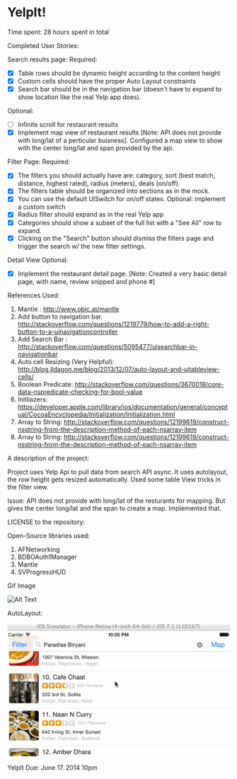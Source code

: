 YelpIt!
=========================

Time spent:  28 hours spent in total

Completed User Stories: 

Search results page:
Required:

- [x] Table rows should be dynamic height according to the content height
- [x] Custom cells should have the proper Auto Layout constraints
- [x] Search bar should be in the navigation bar (doesn't have to expand to show location like the real Yelp app does).

Optional:

- [ ] Infinite scroll for restaurant results
- [x] Implement map view of restaurant results [Note: API does not provide with long/lat of a perticular buisness]. Configured a map view to show with the center long/lat and span provided by the api.

Filter Page:
Required: 
- [x] The filters you should actually have are: category, sort (best match, distance, highest rated), radius (meters), deals (on/off).
- [x] The filters table should be organized into sections as in the mock.
- [x] You can use the default UISwitch for on/off states. Optional: implement a custom switch
- [x] Radius filter should expand as in the real Yelp app
- [x] Categories should show a subset of the full list with a "See All" row to expand.
- [x] Clicking on the "Search" button should dismiss the filters page and trigger the search w/ the new filter settings.

Detail View Optional: 
- [x] Implement the restaurant detail page. [Note: Created a very basic detail page, with name, review snipped and phone #]


References Used: 


  1. Mantle : http://www.objc.at/mantle
  2. Add button to navigation bar. http://stackoverflow.com/questions/1219779/how-to-add-a-right-button-to-a-uinavigationcontroller
  3. Add Search Bar :  http://stackoverflow.com/questions/5095477/uisearchbar-in-navigationbar
  4. Auto cell Resizing (Very Helpful): http://blog.jldagon.me/blog/2013/12/07/auto-layout-and-uitableview-cells/
  5. Boolean Predicate: http://stackoverflow.com/questions/3670018/core-data-nspredicate-checking-for-bool-value
  6. Initliazers: https://developer.apple.com/library/ios/documentation/general/conceptual/CocoaEncyclopedia/Initialization/Initialization.html
  7. Array to String: http://stackoverflow.com/questions/12199619/construct-nsstring-from-the-description-method-of-each-nsarray-item
  8. Array to String: http://stackoverflow.com/questions/12199619/construct-nsstring-from-the-description-method-of-each-nsarray-item
  


A description of the project:

Project uses Yelp Api to pull data from search API async. It uses autolayout, the row height gets resized automatically. Used some table View tricks in the filter view. 

Issue: 
API does not provide with long/lat of the resturants for mapping. But gives the center long/lat and the span to create a map. Implemented that. 

LICENSE to the repository: 

Open-Source libraries used:

1. AFNetworking
2. BDBOAuth1Manager
3. Mantle
4. SVProgressHUD


Gif Image


![Alt Text](YelpIt.gif)

AutoLayout: 

![Alt Text](YelpIt-AutoLayout.gif)

YelpIt  Due: June 17. 2014 10pm
